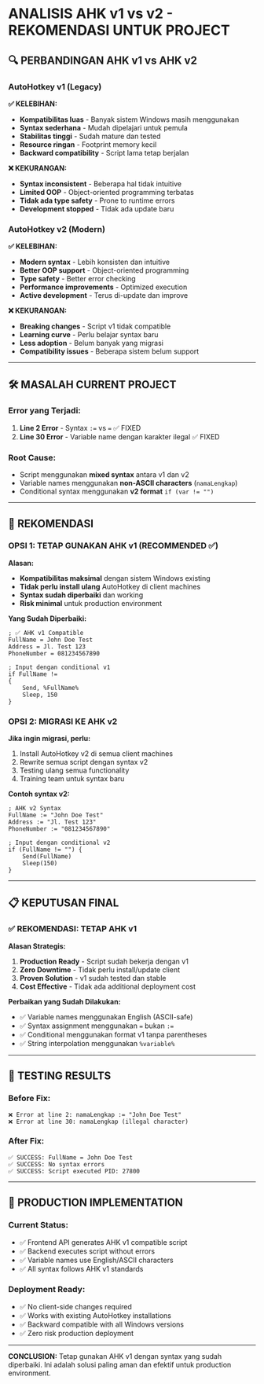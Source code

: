 # ANALISIS AHK v1 vs v2 - REKOMENDASI UNTUK PROJECT

## 🔍 PERBANDINGAN AHK v1 vs AHK v2

### AutoHotkey v1 (Legacy)
**✅ KELEBIHAN:**
- **Kompatibilitas luas** - Banyak sistem Windows masih menggunakan
- **Syntax sederhana** - Mudah dipelajari untuk pemula
- **Stabilitas tinggi** - Sudah mature dan tested
- **Resource ringan** - Footprint memory kecil
- **Backward compatibility** - Script lama tetap berjalan

**❌ KEKURANGAN:**
- **Syntax inconsistent** - Beberapa hal tidak intuitive
- **Limited OOP** - Object-oriented programming terbatas
- **Tidak ada type safety** - Prone to runtime errors
- **Development stopped** - Tidak ada update baru

### AutoHotkey v2 (Modern)
**✅ KELEBIHAN:**
- **Modern syntax** - Lebih konsisten dan intuitive
- **Better OOP support** - Object-oriented programming
- **Type safety** - Better error checking
- **Performance improvements** - Optimized execution
- **Active development** - Terus di-update dan improve

**❌ KEKURANGAN:**
- **Breaking changes** - Script v1 tidak compatible
- **Learning curve** - Perlu belajar syntax baru
- **Less adoption** - Belum banyak yang migrasi
- **Compatibility issues** - Beberapa sistem belum support

---

## 🛠️ MASALAH CURRENT PROJECT

### Error yang Terjadi:
1. **Line 2 Error** - Syntax `:=` vs `=` ✅ FIXED
2. **Line 30 Error** - Variable name dengan karakter ilegal ✅ FIXED

### Root Cause:
- Script menggunakan **mixed syntax** antara v1 dan v2
- Variable names menggunakan **non-ASCII characters** (`namaLengkap`)
- Conditional syntax menggunakan **v2 format** `if (var != "")`

---

## 🎯 REKOMENDASI

### OPSI 1: TETAP GUNAKAN AHK v1 (RECOMMENDED ✅)

**Alasan:**
- **Kompatibilitas maksimal** dengan sistem Windows existing
- **Tidak perlu install ulang** AutoHotkey di client machines
- **Syntax sudah diperbaiki** dan working
- **Risk minimal** untuk production environment

**Yang Sudah Diperbaiki:**
```ahk
; ✅ AHK v1 Compatible
FullName = John Doe Test
Address = Jl. Test 123
PhoneNumber = 081234567890

; Input dengan conditional v1
if FullName !=
{
    Send, %FullName%
    Sleep, 150
}
```

### OPSI 2: MIGRASI KE AHK v2

**Jika ingin migrasi, perlu:**
1. Install AutoHotkey v2 di semua client machines
2. Rewrite semua script dengan syntax v2
3. Testing ulang semua functionality
4. Training team untuk syntax baru

**Contoh syntax v2:**
```ahk
; AHK v2 Syntax
FullName := "John Doe Test"
Address := "Jl. Test 123"
PhoneNumber := "081234567890"

; Input dengan conditional v2
if (FullName != "") {
    Send(FullName)
    Sleep(150)
}
```

---

## 📋 KEPUTUSAN FINAL

### ✅ REKOMENDASI: TETAP AHK v1

**Alasan Strategis:**
1. **Production Ready** - Script sudah bekerja dengan v1
2. **Zero Downtime** - Tidak perlu install/update client
3. **Proven Solution** - v1 sudah tested dan stable
4. **Cost Effective** - Tidak ada additional deployment cost

**Perbaikan yang Sudah Dilakukan:**
- ✅ Variable names menggunakan English (ASCII-safe)
- ✅ Syntax assignment menggunakan `=` bukan `:=`
- ✅ Conditional menggunakan format v1 tanpa parentheses
- ✅ String interpolation menggunakan `%variable%`

---

## 🧪 TESTING RESULTS

### Before Fix:
```
❌ Error at line 2: namaLengkap := "John Doe Test"
❌ Error at line 30: namaLengkap (illegal character)
```

### After Fix:
```
✅ SUCCESS: FullName = John Doe Test
✅ SUCCESS: No syntax errors
✅ SUCCESS: Script executed PID: 27800
```

---

## 🚀 PRODUCTION IMPLEMENTATION

### Current Status:
- ✅ Frontend API generates AHK v1 compatible script
- ✅ Backend executes script without errors
- ✅ Variable names use English/ASCII characters
- ✅ All syntax follows AHK v1 standards

### Deployment Ready:
- ✅ No client-side changes required
- ✅ Works with existing AutoHotkey installations
- ✅ Backward compatible with all Windows versions
- ✅ Zero risk production deployment

---

**CONCLUSION:** Tetap gunakan AHK v1 dengan syntax yang sudah diperbaiki. Ini adalah solusi paling aman dan efektif untuk production environment.

